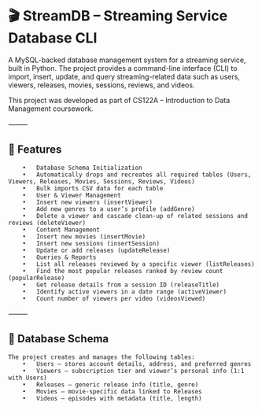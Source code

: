 # 🎬 StreamDB – Streaming Service Database CLI

A MySQL-backed database management system for a streaming service, built in Python.
The project provides a command-line interface (CLI) to import, insert, update, and query streaming-related data such as users, viewers, releases, movies, sessions, reviews, and videos.

This project was developed as part of CS122A – Introduction to Data Management coursework.

⸻

## 🚀 Features
```
	•	Database Schema Initialization
	•	Automatically drops and recreates all required tables (Users, Viewers, Releases, Movies, Sessions, Reviews, Videos)
	•	Bulk imports CSV data for each table
	•	User & Viewer Management
	•	Insert new viewers (insertViewer)
	•	Add new genres to a user’s profile (addGenre)
	•	Delete a viewer and cascade clean-up of related sessions and reviews (deleteViewer)
	•	Content Management
	•	Insert new movies (insertMovie)
	•	Insert new sessions (insertSession)
	•	Update or add releases (updateRelease)
	•	Queries & Reports
	•	List all releases reviewed by a specific viewer (listReleases)
	•	Find the most popular releases ranked by review count (popularRelease)
	•	Get release details from a session ID (releaseTitle)
	•	Identify active viewers in a date range (activeViewer)
	•	Count number of viewers per video (videosViewed)
```
⸻

## 📂 Database Schema
```
The project creates and manages the following tables:
	•	Users – stores account details, address, and preferred genres
	•	Viewers – subscription tier and viewer’s personal info (1:1 with Users)
	•	Releases – generic release info (title, genre)
	•	Movies – movie-specific data linked to Releases
	•	Videos – episodes with metadata (title, length)
```
